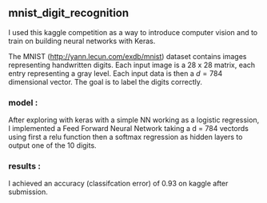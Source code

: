 ## mnist_digit_recognition

I used this kaggle competition as a way to introduce computer vision and to train on building neural networks with Keras. 

The MNIST (http://yann.lecun.com/exdb/mnist) dataset contains images representing handwritten digits.  Each input image is a 28 x 28 matrix, each entry representing a gray level.  Each input data is then a $d=784$ dimensional vector.  The goal is to label the digits correctly. 

### model : 

After exploring with keras with a simple NN working as a logistic regression, I implemented a Feed Forward Neural Network taking a d = 784 vectords using first a relu function then a softmax regression as hidden layers to output one of the 10 digits. 

### results : 

I achieved an accuracy (classifcation error) of 0.93 on kaggle after submission. 




